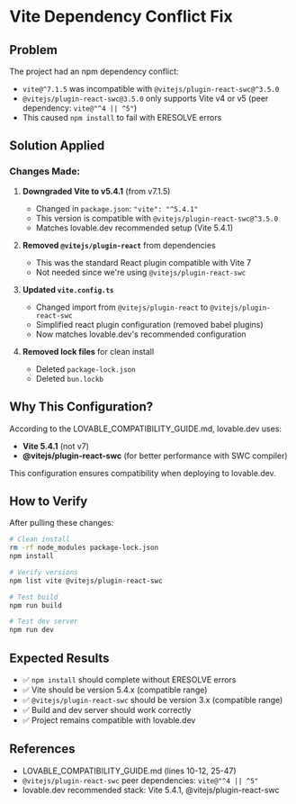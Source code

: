 # Vite Dependency Conflict Fix

## Problem
The project had an npm dependency conflict:
- `vite@^7.1.5` was incompatible with `@vitejs/plugin-react-swc@^3.5.0`
- `@vitejs/plugin-react-swc@3.5.0` only supports Vite v4 or v5 (peer dependency: `vite@"^4 || ^5"`)
- This caused `npm install` to fail with ERESOLVE errors

## Solution Applied

### Changes Made:

1. **Downgraded Vite to v5.4.1** (from v7.1.5)
   - Changed in `package.json`: `"vite": "^5.4.1"`
   - This version is compatible with `@vitejs/plugin-react-swc@^3.5.0`
   - Matches lovable.dev recommended setup (Vite 5.4.1)

2. **Removed `@vitejs/plugin-react`** from dependencies
   - This was the standard React plugin compatible with Vite 7
   - Not needed since we're using `@vitejs/plugin-react-swc`

3. **Updated `vite.config.ts`**
   - Changed import from `@vitejs/plugin-react` to `@vitejs/plugin-react-swc`
   - Simplified react plugin configuration (removed babel plugins)
   - Now matches lovable.dev's recommended configuration

4. **Removed lock files** for clean install
   - Deleted `package-lock.json`
   - Deleted `bun.lockb`

## Why This Configuration?

According to the LOVABLE_COMPATIBILITY_GUIDE.md, lovable.dev uses:
- **Vite 5.4.1** (not v7)
- **@vitejs/plugin-react-swc** (for better performance with SWC compiler)

This configuration ensures compatibility when deploying to lovable.dev.

## How to Verify

After pulling these changes:

```bash
# Clean install
rm -rf node_modules package-lock.json
npm install

# Verify versions
npm list vite @vitejs/plugin-react-swc

# Test build
npm run build

# Test dev server
npm run dev
```

## Expected Results

- ✅ `npm install` should complete without ERESOLVE errors
- ✅ Vite should be version 5.4.x (compatible range)
- ✅ `@vitejs/plugin-react-swc` should be version 3.x (compatible range)
- ✅ Build and dev server should work correctly
- ✅ Project remains compatible with lovable.dev

## References

- LOVABLE_COMPATIBILITY_GUIDE.md (lines 10-12, 25-47)
- `@vitejs/plugin-react-swc` peer dependencies: `vite@"^4 || ^5"`
- lovable.dev recommended stack: Vite 5.4.1, @vitejs/plugin-react-swc
